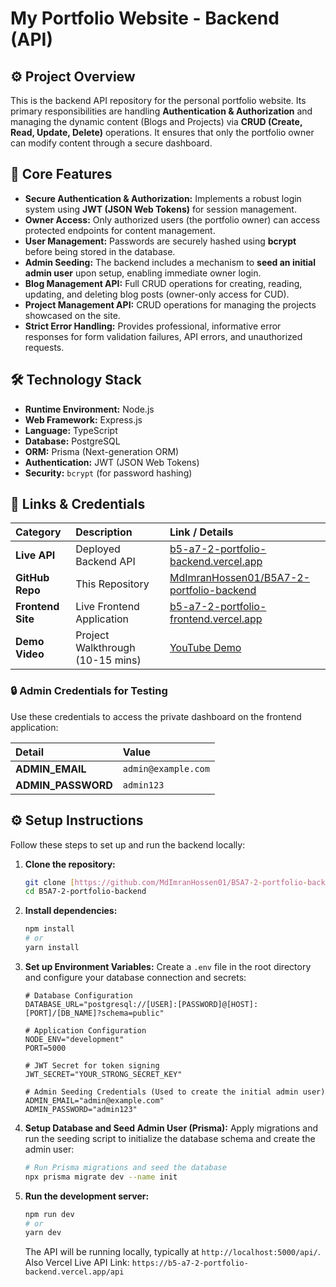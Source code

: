 # My Portfolio Website - Backend (API)

## ⚙️ Project Overview

This is the backend API repository for the personal portfolio website. Its primary responsibilities are handling **Authentication & Authorization** and managing the dynamic content (Blogs and Projects) via **CRUD (Create, Read, Update, Delete)** operations. It ensures that only the portfolio owner can modify content through a secure dashboard.

## 🔑 Core Features

* **Secure Authentication & Authorization:** Implements a robust login system using **JWT (JSON Web Tokens)** for session management.
* **Owner Access:** Only authorized users (the portfolio owner) can access protected endpoints for content management.
* **User Management:** Passwords are securely hashed using **bcrypt** before being stored in the database.
* **Admin Seeding:** The backend includes a mechanism to **seed an initial admin user** upon setup, enabling immediate owner login.
* **Blog Management API:** Full CRUD operations for creating, reading, updating, and deleting blog posts (owner-only access for CUD).
* **Project Management API:** CRUD operations for managing the projects showcased on the site.
* **Strict Error Handling:** Provides professional, informative error responses for form validation failures, API errors, and unauthorized requests.

## 🛠️ Technology Stack

* **Runtime Environment:** Node.js
* **Web Framework:** Express.js
* **Language:** TypeScript
* **Database:** PostgreSQL
* **ORM:** Prisma (Next-generation ORM)
* **Authentication:** JWT (JSON Web Tokens)
* **Security:** `bcrypt` (for password hashing)

## 🔗 Links & Credentials

| Category | Description | Link / Details |
| :--- | :--- | :--- |
| **Live API** | Deployed Backend API | [b5-a7-2-portfolio-backend.vercel.app](https://b5-a7-2-portfolio-backend.vercel.app/) |
| **GitHub Repo** | This Repository | [MdImranHossen01/B5A7-2-portfolio-backend](https://github.com/MdImranHossen01/B5A7-2-portfolio-backend) |
| **Frontend Site** | Live Frontend Application | [b5-a7-2-portfolio-frontend.vercel.app](https://b5-a7-2-portfolio-frontend.vercel.app/) |
| **Demo Video** | Project Walkthrough (10-15 mins) | [YouTube Demo](https://youtu.be/bErNuBeSlZI) |

### 🔒 Admin Credentials for Testing

Use these credentials to access the private dashboard on the frontend application:

| Detail | Value |
| :--- | :--- |
| **ADMIN\_EMAIL** | `admin@example.com` |
| **ADMIN\_PASSWORD**| `admin123` |

## ⚙️ Setup Instructions

Follow these steps to set up and run the backend locally:

1.  **Clone the repository:**
    ```bash
    git clone [https://github.com/MdImranHossen01/B5A7-2-portfolio-backend.git](https://github.com/MdImranHossen01/B5A7-2-portfolio-backend.git)
    cd B5A7-2-portfolio-backend
    ```

2.  **Install dependencies:**
    ```bash
    npm install
    # or
    yarn install
    ```

3.  **Set up Environment Variables:**
    Create a `.env` file in the root directory and configure your database connection and secrets:
    ```env
    # Database Configuration
    DATABASE_URL="postgresql://[USER]:[PASSWORD]@[HOST]:[PORT]/[DB_NAME]?schema=public"

    # Application Configuration
    NODE_ENV="development"
    PORT=5000

    # JWT Secret for token signing
    JWT_SECRET="YOUR_STRONG_SECRET_KEY"

    # Admin Seeding Credentials (Used to create the initial admin user)
    ADMIN_EMAIL="admin@example.com"
    ADMIN_PASSWORD="admin123"
    ```

4.  **Setup Database and Seed Admin User (Prisma):**
    Apply migrations and run the seeding script to initialize the database schema and create the admin user:
    ```bash
    # Run Prisma migrations and seed the database
    npx prisma migrate dev --name init
    ```

5.  **Run the development server:**
    ```bash
    npm run dev
    # or
    yarn dev
    ```
    The API will be running locally, typically at `http://localhost:5000/api/`.
    Also Vercel Live API Link: `https://b5-a7-2-portfolio-backend.vercel.app/api`
